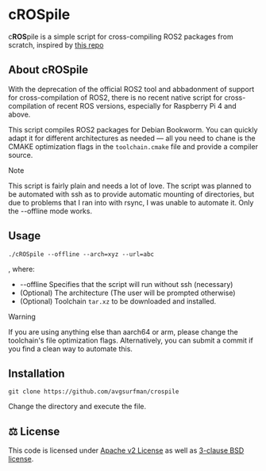 # cROSpile

c**ROS**pile is a simple script for cross-compiling ROS2 packages from scratch, inspired by [this repo]()


## About cROSpile

With the deprecation of the official ROS2 tool and abbadonment of support for cross-compilation of ROS2,
there is no recent native script for cross-compilation of recent ROS versions, especially for Raspberry Pi 4 and above.

This script compiles ROS2 packages for Debian Bookworm. You can quickly adapt it for different architectures as needed — all you need to
chane is the CMAKE optimization flags in the `toolchain.cmake` file and provide a compiler source.

> [!NOTE]
> This script is fairly plain and needs a lot of love. The script was planned to be automated with ssh as to
> provide automatic mounting of directories, but due to problems that I ran into with rsync, I was unable to automate it.
> Only the --offline mode works.


## Usage

```
./cROSpile --offline --arch=xyz --url=abc
```
, where:

+ --offline  Specifies that the script will run without ssh (necessary)
+ (Optional) The architecture (The user will be prompted otherwise)
+ (Optional) Toolchain `tar.xz` to be downloaded and installed.


> [!WARNING]
> If you are using anything else than aarch64 or arm, please change the toolchain's file optimization flags. 
> Alternatively, you can submit a commit if you find a clean way to automate this.

## Installation

```
git clone https://github.com/avgsurfman/crospile
```
Change the directory and execute the file.

## ⚖️ License
This code is licensed under [Apache v2 License](LICENSE-Apache) as well as [3-clause BSD license](LICENSE-BSD). 



